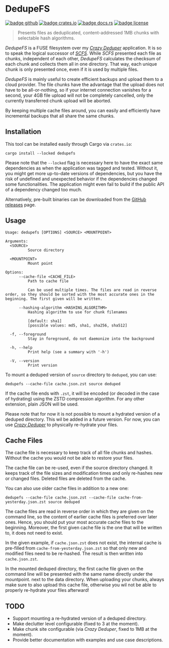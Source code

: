 # DedupeFS

[![badge github]][url github]
[![badge crates.io]][url crates.io]
[![badge docs.rs]][url docs.rs]
[![badge license]][url license]

[//]: # (@formatter:off)
[badge github]: https://img.shields.io/badge/github-FloGa%2Fdedupefs-green
[badge crates.io]: https://img.shields.io/crates/v/dedupefs
[badge docs.rs]: https://img.shields.io/docsrs/dedupefs
[badge license]: https://img.shields.io/crates/l/dedupefs

[url github]: https://github.com/FloGa/dedupefs
[url crates.io]: https://crates.io/crates/dedupefs
[url docs.rs]: https://docs.rs/dedupefs
[url license]: https://github.com/FloGa/dedupefs/blob/develop/LICENSE
[//]: # (@formatter:on)

> Presents files as deduplicated, content-addressed 1MB chunks with selectable hash algorithms.

*DedupeFS* is a FUSE filesystem over my [*Crazy Deduper*][crazy-deduper github] application. It is so to speak the
logical successor of [*SCFS*][scfs github]. While *SCFS* presented each file as chunks, independent of each other,
*DedupeFS* calculates the checksum of each chunk and collects them all in one directory. That way, each unique chunk is
only presented once, even if it is used by multiple files.

*DedupeFS* is mainly useful to create efficient backups and upload them to a cloud provider. The file chunks have the
advantage that the upload does not have to be all-or-nothing, so if your internet connection vanishes for a second, your
4GB file upload will not be completely cancelled, only the currently transferred chunk upload will be aborted.

By keeping multiple cache files around, you can easily and efficiently have incremental backups that all share the same
chunks.

[//]: # (@formatter:off)
[crazy-deduper github]: https://github.com/FloGa/crazy-deduper
[scfs github]: https://github.com/FloGa/scfs
[//]: # (@formatter:on)

## Installation

This tool can be installed easily through Cargo via `crates.io`:

```shell
cargo install --locked dedupefs
```

Please note that the `--locked` flag is necessary here to have the exact same dependencies as when the application was
tagged and tested. Without it, you might get more up-to-date versions of dependencies, but you have the risk of
undefined and unexpected behavior if the dependencies changed some functionalities. The application might even fail to
build if the public API of a dependency changed too much.

Alternatively, pre-built binaries can be downloaded from the [GitHub releases][gh-releases] page.

[gh-releases]: https://github.com/FloGa/dedupefs/releases

## Usage

<!--% !cargo --quiet run -- --help | tail -n+3 %-->

```text
Usage: dedupefs [OPTIONS] <SOURCE> <MOUNTPOINT>

Arguments:
  <SOURCE>
          Source directory

  <MOUNTPOINT>
          Mount point

Options:
      --cache-file <CACHE_FILE>
          Path to cache file
          
          Can be used multiple times. The files are read in reverse order, so they should be sorted with the most accurate ones in the beginning. The first given will be written.

      --hashing-algorithm <HASHING_ALGORITHM>
          Hashing algorithm to use for chunk filenames
          
          [default: sha1]
          [possible values: md5, sha1, sha256, sha512]

  -f, --foreground
          Stay in foreground, do not daemonize into the background

  -h, --help
          Print help (see a summary with '-h')

  -V, --version
          Print version
```

To mount a deduped version of `source` directory to `deduped`, you can use:

```shell
dedupefs --cache-file cache.json.zst source deduped
```

If the cache file ends with `.zst`, it will be encoded (or decoded in the case of hydrating) using the ZSTD compression
algorithm. For any other extension, plain JSON will be used.

Please note that for now it is not possible to mount a hydrated version of a deduped directory. This wil be added in a
future version. For now, you can use [*Crazy Deduper*][crazy-deduper github] to physically re-hydrate your files.

## Cache Files

The cache file is necessary to keep track of all file chunks and hashes. Without the cache you would not be able to
restore your files.

The cache file can be re-used, even if the source directory changed. It keeps track of the file sizes and modification
times and only re-hashes new or changed files. Deleted files are deleted from the cache.

You can also use older cache files in addition to a new one:

```shell
dedupefs --cache-file cache.json.zst --cache-file cache-from-yesterday.json.zst source deduped
```

The cache files are read in reverse order in which they are given on the command line, so the content of earlier cache
files is preferred over later ones. Hence, you should put your most accurate cache files to the beginning. Moreover, the
first given cache file is the one that will be written to, it does not need to exist.

In the given example, if `cache.json.zst` does not exist, the internal cache is pre-filled from
`cache-from-yesterday.json.zst` so that only new and modified files need to be re-hashed. The result is then written
into `cache.json.zst`.

In the mounted deduped directory, the first cache file given on the command line will be presented with the same name
directly under the mountpoint. next to the data directory. When uploading your chunks, always make sure to also upload
this cache file, otherwise you wil not be able to properly re-hydrate your files afterward!

## TODO

- Support mounting a re-hydrated version of a deduped directory.
- Make declutter level configurable (fixed to 3 at the moment).
- Make chunk site configurable (via *Crazy Deduper*, fixed to 1MB at the moment).
- Provide better documentation with examples and use case descriptions.

